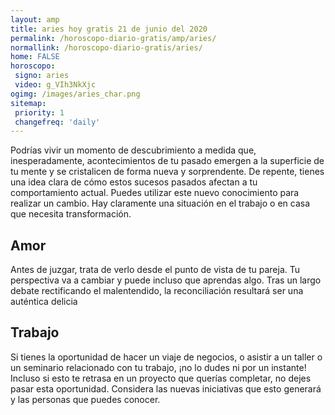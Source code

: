 ```yaml
---
layout: amp
title: aries hoy gratis 21 de junio del 2020 
permalink: /horoscopo-diario-gratis/amp/aries/
normallink: /horoscopo-diario-gratis/aries/
home: FALSE
horoscopo:
 signo: aries
 video: g_VIh3NkXjc
ogimg: /images/aries_char.png
sitemap:
 priority: 1
 changefreq: 'daily'
---
```



Podrías vivir un momento de descubrimiento a medida que, inesperadamente, acontecimientos de tu pasado emergen a la superficie de tu mente y se cristalicen de forma nueva y sorprendente. De repente, tienes una idea clara de cómo estos sucesos pasados afectan a tu comportamiento actual. Puedes utilizar este nuevo conocimiento para realizar un cambio. Hay claramente una situación en el trabajo o en casa que necesita transformación.

## Amor

Antes de juzgar, trata de verlo desde el punto de vista de tu pareja. Tu perspectiva va a cambiar y puede incluso que aprendas algo. Tras un largo debate rectificando el malentendido, la reconciliación resultará ser una auténtica delicia

## Trabajo

Si tienes la oportunidad de hacer un viaje de negocios, o asistir a un taller o un seminario relacionado con tu trabajo, ¡no lo dudes ni por un instante! Incluso si esto te retrasa en un proyecto que querías completar, no dejes pasar esta oportunidad. Considera las nuevas iniciativas que esto generará y las personas que puedes conocer.